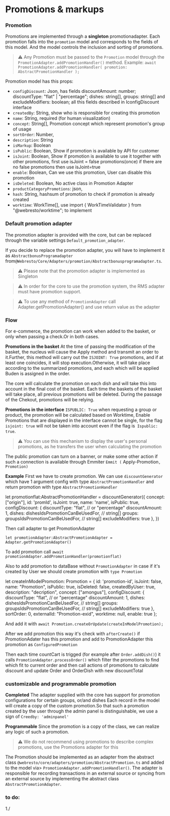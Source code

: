 # Promotions & markups

### Promotion 
Promotions are implemented through a **singleton** promotionadapter. Each promotion falls into the `promotion` model and corresponds to the fields of this model. And the model controls the inclusion and sorting of promotions.

> ⚠️ Any Promotion must be passed to the `Promotion` model through the `PromotionAdapter.addPromotionHandler()` method. Example: `await PromotionAdapter.addPromotionHandler( promotion: AbstractPromotionHandler );`

Promotion model has this props:
- `configDiscount`: Json, has fields discountAmount: number;  discountType: "flat" | "percentage"; dishes: string[],
    groups: string[] and excludeModifiers: boolean; all this fields described in IconfigDiscount interface
- `createdBy`: String, show who is responsible for creating this promotion
- `name`: String, required (for human visualization)
- `concept`: String[], Promotion concept which represent promotion's group of usage
- `sortOrder`: Number, 
- `description`: String
- `isMarkup`: Boolean
- `isPublic`: Boolean, Show if promotion is available by API for customer
- `isJoint`: Boolean, Show if promotion is available to use it together with other promotions, first use isJoint = false promotions(once) if there are no false promotions then use isJoint=true
- `enable`: Boolean, Can we use this promotion, User can disable this promotion
- `isDeleted`: Boolean, No active class in Promotion Adapter
- `productCategoryPromotions`: json, 
- `hash`: String, hashsum of promotion to check if promotion is already created
- `worktime`: WorkTime[], use import { WorkTimeValidator } from "@webresto/worktime"; to implement


### Default promotion adapter
The promotion adapter is provided with the core, but can be replaced through the variable settings `Default_promotion_adapter`.

If you decide to replace the promotion adapter, you will have to implement it as `AbstractbonusProgramadapter` from`@Webresto/Core/Adapters/promotion/Abstractbonusprogramadapter.ts`.

> ⚠️ Please note that the promotion adapter is implemented as Singleton

> ⚠️ In order for the core to use the promotion system, the RMS adapter must have promotion support.

> ⚠️ To use any method of `PromotionAdapter` call Adapter.getPromotionAdapter() and use return value as the adapter

### Flow
For e-commerce, the promotion can work when added to the basket, or only when passing a check.Or in both cases.
 
**Promotions in the basket**
At the time of passing the modification of the basket, the nucleus will cause the Apply method and transmit an order to it.Further, this method will carry out the `ISJOINT: True` promotions, and if at least one coincides, it will stop execution.Otherwise, it will take place according to the summarized promotions, and each which will be applied Buden is assigned in the order.

The core will calculate the promotion on each dish and will take this into account in the final cost of the basket.
Each time the baskets of the basket will take place, all previous promotions will be deleted.
During the passage of the Chekout, promotions will be relying.

**Promotions in the interface**
`ISPUBLIC: True` when requesting a group or product, the promotion will be calculated based on Worktime, Enable
Promotions that are displayed in the interface cannot be single, for the flag `isjoint: true` will not be taken into account even if the flag is` Ispublic: true`.

> ⚠️  You can use this mechanism to display the user's personal promotions, as he transfers the user when calculating the promotion


The public promotion can turn on a banner, or make some other action if such a connection is available through Emmiter `Emmit (` Apply-Promotion`, Promotion) `

**Example**
First we have to create promotion. We can use `discountGenerator` which have 1 argument config with type `AbstractPromotionHandler` and return promotion with type `AbstractPromotionHandler`

let promotionflat:AbstractPromotionHandler = discountGenerator({
      concept: ["origin"],
      id: 'promId',
      isJoint: true,
      name: 'name',
      isPublic: true,
      configDiscount: {
        discountType: "flat", // or "percentage"
        discountAmount: 1,
        dishes: dishesIdsPromotionCanBeUsedFor,  // string[]
        groups: groupsIdsPromotionCanBeUsedFor,  // string[]
        excludeModifiers: true
      },
})


Then call adapter to get PromotionAdapter

`let promotionAdapter:AbstractPromotionAdapter = Adapter.getPromotionAdapter()`

To add promotion call 
`await promotionAdapter.addPromotionHandler(promotionflat)`

Also to add promotion to dataBase without `PromotionAdapter` in case if it's created by User we should create promotion with `type Promotion` 

let createInModelPromotion: Promotion = {
      id: 'promotion-id',
      isJoint: false,
      name: "Promotion",
      isPublic: true,
      isDeleted: false,
      createdByUser: true,
      description: "decription",
      concept: ["amongus"],
      configDiscount: {
        discountType: "flat", // or "percentage"
        discountAmount: 1,
        dishes: dishesIdsPromotionCanBeUsedFor,  // string[]
        groups: groupsIdsPromotionCanBeUsedFor,  // string[]
        excludeModifiers: true
      },
      sortOrder: 0,
      externalId: "Promotion-exid",
      worktime: null,
      enable: true
};

And add it with 
`await Promotion.createOrUpdate(createInModelPromotion);`

After we add promotion this way it's check with `afterCreate()` if PromotionAdater has this promotion and add to PromotionAdapter this promotion as `ConfiguredPromotion` 

Then each time countCart is trigged (for example after `Order.addDish()`) it calls `PromotionAdapter.processOrder()` which filter the promotions to find which fit to current order and then call actions of promotions to calculate discount and update Order and OrderDish with new discountTotal



### customizable and programmable promotion

**Completed**
The adapter supplied with the core has support for promotion configurations for certain groups, or/and dishes
Each record in the model will create a copy of the custom promotion.So that such a promotion created by the user through the admin panel is distinguishable, we use a sign of `Creedby: 'adminpanel'`


**Programmable**
Since the promotion is a copy of the class, we can realize any logic of such a promotion.

> ⚠️ We do not recommend using promotions to describe complex promotions, use the Promotions adapter for this

The Promotion should be implemented as an adapter from the abstract class `@webresto/core/adapters/promotion/AbstractPromotion.ts` and added to the model via> `PromotionAdapter.addPromotionHandler()`. The adapter is responsible for recording transactions in an external source or syncing from an external source by implementing the abstract class `AbstractPromotionAdapter`.




### to do:
1./
